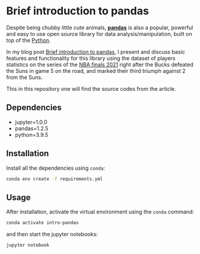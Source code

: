 # Brief introduction to pandas

Despite being chubby little cute animals, **<a href="https://pandas.pydata.org/" target="_blank">pandas</a>** is also a popular, powerful and easy to use open source library for data analysis/manipulation, built on top of the <a href="https://python.org" target="_blank">Python</a>.

In my blog post <a href="http://www.carlosrodrigues.me/2021/07/18/brief-introduction-to-pandas/" target="_blank">Brief introduction to pandas</a>, I present and discuss basic features and functionality for this library using the dataset of players statistics on the series of the <a href="https://www.nba.com/playoffs/2021/the-finals/stats" target="_blank">NBA finals 2021</a> right after the Bucks defeated the Suns in game 5 on the road, and marked their third triumph against 2 from the Suns.

This in this repository one will find the source codes from the article.

## Dependencies

- jupyter=1.0.0
- pandas=1.2.5
- python=3.9.5

## Installation
Install all the dependencies using `conda`:

```bash
conda env create -f requirements.yml
```

## Usage

After installation, activate the virtual environment using the `conda` command:

```bash
conda activate intro-pandas
```

and then start the jupyter notebooks:
```bash
jupyter notebook
```
